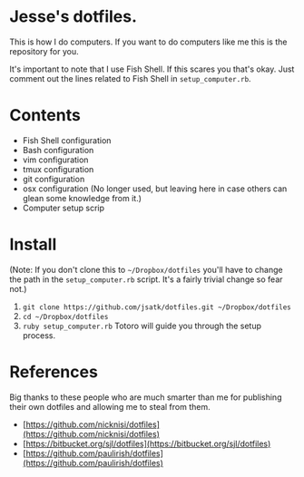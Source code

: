 # Jesse's dotfiles.

This is how I do computers.  If you want to do computers like me this is the repository for you.

It's important to note that I use Fish Shell.  If this scares you that's okay.  Just comment out the lines related to Fish Shell in `setup_computer.rb`.

# Contents

* Fish Shell configuration
* Bash configuration
* vim configuration
* tmux configuration
* git configuration
* osx configuration (No longer used, but leaving here in case others can glean some knowledge from it.)
* Computer setup scrip

# Install

(Note: If you don't clone this to `~/Dropbox/dotfiles` you'll have to change the path in the `setup_computer.rb` script.  It's a fairly trivial change so fear not.)

1. `git clone https://github.com/jsatk/dotfiles.git ~/Dropbox/dotfiles`
2. `cd ~/Dropbox/dotfiles`
3. `ruby setup_computer.rb` Totoro will guide you through the setup process.

# References

Big thanks to these people who are much smarter than me for publishing their own dotfiles and allowing me to steal from them.

* [https://github.com/nicknisi/dotfiles](https://github.com/nicknisi/dotfiles)
* [https://bitbucket.org/sjl/dotfiles](https://bitbucket.org/sjl/dotfiles)
* [https://github.com/paulirish/dotfiles](https://github.com/paulirish/dotfiles)
